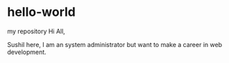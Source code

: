 # hello-world
my repository
Hi All,

Sushil here, I am an system administrator but want to make a career in web development.
